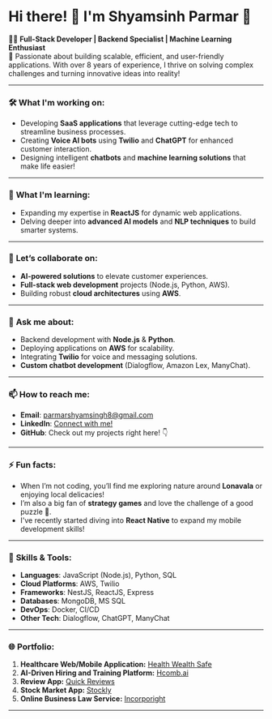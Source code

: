 

# Hi there! 👋 I'm **Shyamsinh Parmar** 🚀

👨‍💻 **Full-Stack Developer | Backend Specialist | Machine Learning Enthusiast**  
🌟 Passionate about building scalable, efficient, and user-friendly applications. With over 8 years of experience, I thrive on solving complex challenges and turning innovative ideas into reality!

---

### 🛠 **What I'm working on**:  
- Developing **SaaS applications** that leverage cutting-edge tech to streamline business processes.  
- Creating **Voice AI bots** using **Twilio** and **ChatGPT** for enhanced customer interaction.  
- Designing intelligent **chatbots** and **machine learning solutions** that make life easier!

---

### 🌱 **What I'm learning**:  
- Expanding my expertise in **ReactJS** for dynamic web applications.  
- Delving deeper into **advanced AI models** and **NLP techniques** to build smarter systems.

---

### 🤝 **Let’s collaborate on**:  
- **AI-powered solutions** to elevate customer experiences.  
- **Full-stack web development** projects (Node.js, Python, AWS).  
- Building robust **cloud architectures** using **AWS**.

---

### 💬 **Ask me about**:  
- Backend development with **Node.js** & **Python**.  
- Deploying applications on **AWS** for scalability.  
- Integrating **Twilio** for voice and messaging solutions.  
- **Custom chatbot development** (Dialogflow, Amazon Lex, ManyChat).

---

### 📫 **How to reach me**:  
- **Email**: parmarshyamsingh8@gmail.com  
- **LinkedIn**: [Connect with me!](https://www.linkedin.com/in/parmar-shyamsingh-665584107/)  
- **GitHub**: Check out my projects right here! 👇

---

### ⚡ **Fun facts**:  
- When I’m not coding, you’ll find me exploring nature around **Lonavala** or enjoying local delicacies!  
- I’m also a big fan of **strategy games** and love the challenge of a good puzzle 🧩.  
- I've recently started diving into **React Native** to expand my mobile development skills!

---

### 🏅 **Skills & Tools**:  
- **Languages**: JavaScript (Node.js), Python, SQL  
- **Cloud Platforms**: AWS, Twilio  
- **Frameworks**: NestJS, ReactJS, Express  
- **Databases**: MongoDB, MS SQL  
- **DevOps**: Docker, CI/CD  
- **Other Tech**: Dialogflow, ChatGPT, ManyChat

---

### 🌐 **Portfolio**:

1. **Healthcare Web/Mobile Application:** [Health Wealth Safe](https://healthwealthsafe.com/)  
2. **AI-Driven Hiring and Training Platform:** [Hcomb.ai](https://hcomb.ai/)  
3. **Review App:** [Quick Reviews](https://quickreviews.click/)  
4. **Stock Market App:** [Stockly](https://developer.stockly.us/)  
5. **Online Business Law Service:** [Incorporight](https://incorporight.com/)

---
